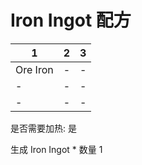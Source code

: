 # Iron Ingot 配方

|1|2|3|
|----|-----|-----|
|Ore Iron|-|-|
|-|-|-|
|-|-|-|

是否需要加热: 是

生成 Iron Ingot \* 数量 1
<br/> <br/> 


